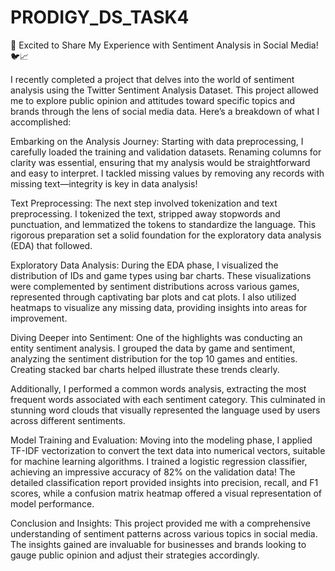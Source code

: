 # PRODIGY_DS_TASK4
🌟 Excited to Share My Experience with Sentiment Analysis in Social Media! 🐦📈

I recently completed a project that delves into the world of sentiment analysis using the Twitter Sentiment Analysis Dataset. This project allowed me to explore public opinion and attitudes toward specific topics and brands through the lens of social media data. Here’s a breakdown of what I accomplished:

Embarking on the Analysis Journey:
Starting with data preprocessing, I carefully loaded the training and validation datasets. Renaming columns for clarity was essential, ensuring that my analysis would be straightforward and easy to interpret. I tackled missing values by removing any records with missing text—integrity is key in data analysis!

Text Preprocessing:
The next step involved tokenization and text preprocessing. I tokenized the text, stripped away stopwords and punctuation, and lemmatized the tokens to standardize the language. This rigorous preparation set a solid foundation for the exploratory data analysis (EDA) that followed.

Exploratory Data Analysis:
During the EDA phase, I visualized the distribution of IDs and game types using bar charts. These visualizations were complemented by sentiment distributions across various games, represented through captivating bar plots and cat plots. I also utilized heatmaps to visualize any missing data, providing insights into areas for improvement.

Diving Deeper into Sentiment:
One of the highlights was conducting an entity sentiment analysis. I grouped the data by game and sentiment, analyzing the sentiment distribution for the top 10 games and entities. Creating stacked bar charts helped illustrate these trends clearly.

Additionally, I performed a common words analysis, extracting the most frequent words associated with each sentiment category. This culminated in stunning word clouds that visually represented the language used by users across different sentiments.

Model Training and Evaluation:
Moving into the modeling phase, I applied TF-IDF vectorization to convert the text data into numerical vectors, suitable for machine learning algorithms. I trained a logistic regression classifier, achieving an impressive accuracy of 82% on the validation data! The detailed classification report provided insights into precision, recall, and F1 scores, while a confusion matrix heatmap offered a visual representation of model performance.

Conclusion and Insights:
This project provided me with a comprehensive understanding of sentiment patterns across various topics in social media. The insights gained are invaluable for businesses and brands looking to gauge public opinion and adjust their strategies accordingly.




